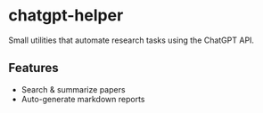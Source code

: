 # chatgpt-helper
Small utilities that automate research tasks using the ChatGPT API.

## Features
- Search & summarize papers
- Auto-generate markdown reports
